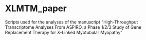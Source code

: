 # XLMTM_paper
Scripts used for the analyses of the manuscript "High-Throughput Transcriptome Analyses From ASPIRO, a Phase 1/2/3 Study of Gene Replacement Therapy for X-Linked Myotubular Myopathy"
